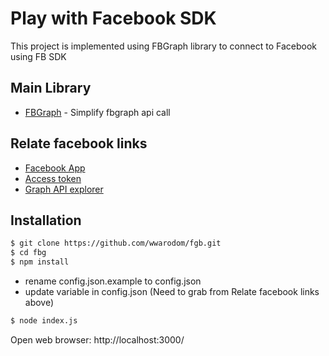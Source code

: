 # Play with Facebook SDK
This project is implemented using FBGraph library to connect to Facebook using FB SDK

## Main Library
- [FBGraph](https://github.com/criso/fbgraph) - Simplify fbgraph api call

## Relate facebook links
- [Facebook App](https://developers.facebook.com/apps/)
- [Access token](https://developers.facebook.com/tools/access_token/)
- [Graph API explorer](https://developers.facebook.com/tools/explorer/)

## Installation
```bash
$ git clone https://github.com/wwarodom/fgb.git
$ cd fbg
$ npm install
```

- rename config.json.example to config.json
- update variable in config.json (Need to grab from Relate facebook links above)

```bash
$ node index.js
```
 Open web browser:  http://localhost:3000/